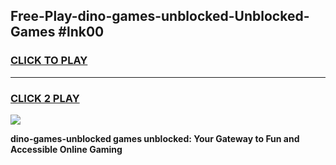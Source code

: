 
## Free-Play-dino-games-unblocked-Unblocked-Games #lnk00
<h3>
<a href="https://news.freeplayer.one?title=dino-games-unblocked&ref=8M">CLICK TO PLAY</a></h3>
<hr>

<h3>
<a href="https://news.freeplayer.one?title=dino-games-unblocked&ref=8M">CLICK 2 PLAY</a>
  
</h3>

<a href="https://news.freeplayer.one?title=dino-games-unblocked&ref=8M"><img src="https://clearcache.store/games.png"></a>


**dino-games-unblocked games unblocked: Your Gateway to Fun and Accessible Online Gaming**
